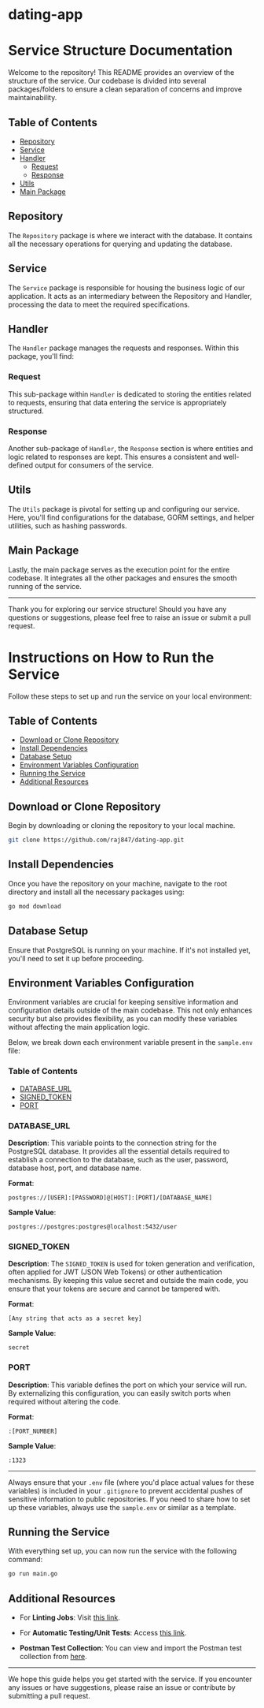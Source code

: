 # dating-app

# Service Structure Documentation

Welcome to the repository! This README provides an overview of the structure of the service. Our codebase is divided into several packages/folders to ensure a clean separation of concerns and improve maintainability.

## Table of Contents
- [Repository](#repository)
- [Service](#service)
- [Handler](#handler)
  - [Request](#request)
  - [Response](#response)
- [Utils](#utils)
- [Main Package](#main-package)

## Repository
The `Repository` package is where we interact with the database. It contains all the necessary operations for querying and updating the database.

## Service
The `Service` package is responsible for housing the business logic of our application. It acts as an intermediary between the Repository and Handler, processing the data to meet the required specifications.

## Handler
The `Handler` package manages the requests and responses. Within this package, you'll find:

### Request
This sub-package within `Handler` is dedicated to storing the entities related to requests, ensuring that data entering the service is appropriately structured.

### Response
Another sub-package of `Handler`, the `Response` section is where entities and logic related to responses are kept. This ensures a consistent and well-defined output for consumers of the service.

## Utils
The `Utils` package is pivotal for setting up and configuring our service. Here, you'll find configurations for the database, GORM settings, and helper utilities, such as hashing passwords.

## Main Package
Lastly, the main package serves as the execution point for the entire codebase. It integrates all the other packages and ensures the smooth running of the service.

---

Thank you for exploring our service structure! Should you have any questions or suggestions, please feel free to raise an issue or submit a pull request.

# Instructions on How to Run the Service

Follow these steps to set up and run the service on your local environment:

## Table of Contents
- [Download or Clone Repository](#download-or-clone-repository)
- [Install Dependencies](#install-dependencies)
- [Database Setup](#database-setup)
- [Environment Variables Configuration](#environment-variables-configuration)
- [Running the Service](#running-the-service)
- [Additional Resources](#additional-resources)

## Download or Clone Repository
Begin by downloading or cloning the repository to your local machine.

```bash
git clone https://github.com/raj847/dating-app.git
```

## Install Dependencies
Once you have the repository on your machine, navigate to the root directory and install all the necessary packages using:

```bash
go mod download
```

## Database Setup
Ensure that PostgreSQL is running on your machine. If it's not installed yet, you'll need to set it up before proceeding.

## Environment Variables Configuration

Environment variables are crucial for keeping sensitive information and configuration details outside of the main codebase. This not only enhances security but also provides flexibility, as you can modify these variables without affecting the main application logic. 

Below, we break down each environment variable present in the `sample.env` file:

### Table of Contents

- [DATABASE_URL](#database_url)
- [SIGNED_TOKEN](#signed_token)
- [PORT](#port)

### DATABASE_URL

**Description**: 
This variable points to the connection string for the PostgreSQL database. It provides all the essential details required to establish a connection to the database, such as the user, password, database host, port, and database name.

**Format**: 
```
postgres://[USER]:[PASSWORD]@[HOST]:[PORT]/[DATABASE_NAME]
```

**Sample Value**: 
```
postgres://postgres:postgres@localhost:5432/user
```

### SIGNED_TOKEN

**Description**: 
The `SIGNED_TOKEN` is used for token generation and verification, often applied for JWT (JSON Web Tokens) or other authentication mechanisms. By keeping this value secret and outside the main code, you ensure that your tokens are secure and cannot be tampered with.

**Format**: 
```
[Any string that acts as a secret key]
```

**Sample Value**: 
```
secret
```

### PORT

**Description**: 
This variable defines the port on which your service will run. By externalizing this configuration, you can easily switch ports when required without altering the code.

**Format**: 
```
:[PORT_NUMBER]
```

**Sample Value**: 
```
:1323
```

---

Always ensure that your `.env` file (where you'd place actual values for these variables) is included in your `.gitignore` to prevent accidental pushes of sensitive information to public repositories. If you need to share how to set up these variables, always use the `sample.env` or similar as a template.

## Running the Service
With everything set up, you can now run the service with the following command:

```bash
go run main.go
```

## Additional Resources

- For **Linting Jobs**: Visit [this link](https://github.com/raj847/dating-app/actions/runs/5848212167/job/15855261943).
  
- For **Automatic Testing/Unit Tests**: Access [this link](https://github.com/raj847/dating-app/actions/runs/5848212167/job/15855261943).

- **Postman Test Collection**: You can view and import the Postman test collection from [here](https://documenter.getpostman.com/view/16407134/2s9Xy5LqMr).

---

We hope this guide helps you get started with the service. If you encounter any issues or have suggestions, please raise an issue or contribute by submitting a pull request.